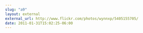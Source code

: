 ```yaml
---
slug: "a9"
layout: external
external_url: http://www.flickr.com/photos/wynnxp/5405155705/
date: 2011-01-31T15:02:25-06:00
---
```

